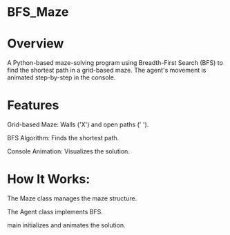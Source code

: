 # BFS_Maze

# Overview

A Python-based maze-solving program using Breadth-First Search (BFS) to find the shortest path in a grid-based maze. The agent's movement is animated step-by-step in the console.

# Features

Grid-based Maze: Walls ('X') and open paths (' ').

BFS Algorithm: Finds the shortest path.

Console Animation: Visualizes the solution.


# How It Works:

The Maze class manages the maze structure.

The Agent class implements BFS.

main initializes and animates the solution.
